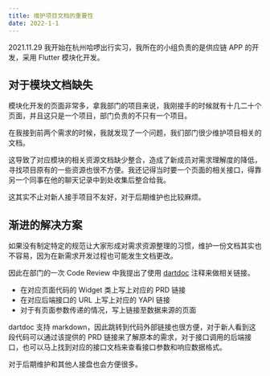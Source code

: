 ```yaml
---
title: 维护项目文档的重要性
date: 2022-1-1
---
```


2021.11.29 我开始在杭州哈啰出行实习，我所在的小组负责的是供应链 APP 的开发，采用 Flutter 模块化开发。

## 对于模块文档缺失

模块化开发的页面非常多，拿我部门的项目来说，我刚接手的时候就有十几二十个页面，并且这只是一个项目，部门负责的不只有一个项目。

在我接到前两个需求的时候，我就发现了一个问题，我们部门很少维护项目相关的文档。

这导致了对应模块的相关资源文档缺少整合，造成了新成员对需求理解度的降低，寻找项目原有的一些资源也很不方便。我还记得当时要一个页面的相关接口，得靠另一个同事在他的聊天记录中到处收集后整合给我。

这其实不止对新人接手项目不友好，对于后期维护也比较麻烦。

## 渐进的解决方案

如果没有制定特定的规范让大家形成对需求资源整理的习惯，维护一份文档其实也不容易，因为在新需求开发过程也可能发生文档更改。

因此在部门的一次 Code Review 中我提出了使用 [dartdoc](https://dart.cn/guides/language/effective-dart/documentation) 注释来做相关链接。

- 在对应页面代码的 Widget 类上写上对应的 PRD 链接
- 在对应后端接口的 URL 上写上对应的 YAPI 链接
- 对于有页面参数传递的情况，写上链接至数据来源的页面

dartdoc 支持 markdown，因此跳转到代码外部链接也很方便，对于新人看到这段代码可以通过该提供的 PRD 链接来了解原本的需求，对于接口调用的后端接口，也可以马上找到对应的接口文档来查看接口参数和响应数据格式。

对于后期维护和其他人接盘也会方便很多。

<!-- more -->
